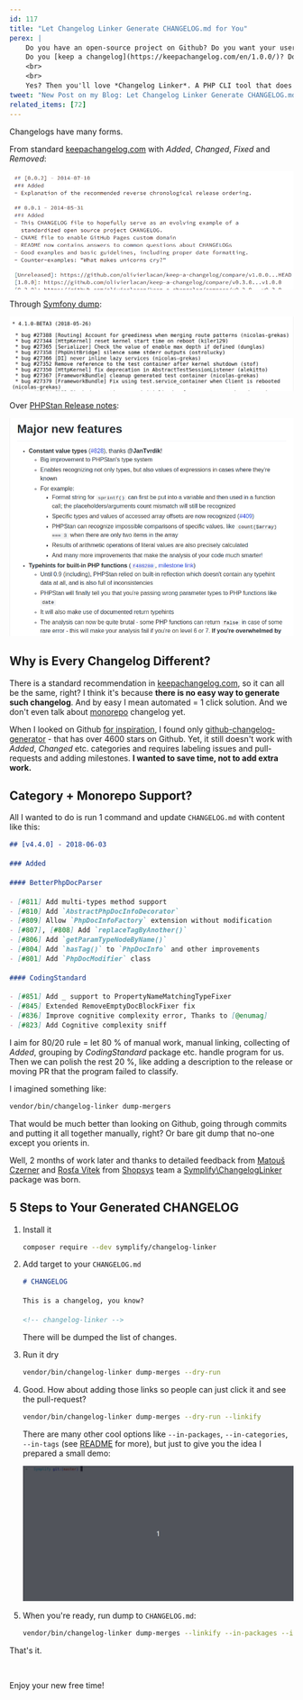 ```yaml
---
id: 117
title: "Let Changelog Linker Generate CHANGELOG.md for You"
perex: |
    Do you have an open-source project on Github? Do you want your users to know about new features and changes without you writing posts about it?
    Do you [keep a changelog](https://keepachangelog.com/en/1.0.0/)? Do you struggle with keeping it up-to-date and descriptive and with all the links to all merged pull-requests?
    <br>
    <br>
    Yes? Then you'll love *Changelog Linker*. A PHP CLI tool that does all this boring work for you.
tweet: "New Post on my Blog: Let Changelog Linker Generate CHANGELOG.md for You"
related_items: [72]
---
```


Changelogs have many forms.

From standard [keepachangelog.com](https://keepachangelog.com/en/1.0.0/) with *Added*, *Changed*, *Fixed* and *Removed*:

<img src="/assets/images/posts/2018/generate-changelog/keepachangelog.png" class="img-thumbnail">

Through [Symfony dump](https://raw.githubusercontent.com/symfony/symfony/master/CHANGELOG-4.1.md):

<img src="/assets/images/posts/2018/generate-changelog/symfony.png" class="img-thumbnail">

Over [PHPStan Release notes](https://github.com/phpstan/phpstan/releases/tag/0.10):

<img src="/assets/images/posts/2018/generate-changelog/phpstan.png" class="img-thumbnail">

## Why is Every Changelog Different?

There is a standard recommendation in [keepachangelog.com](https://keepachangelog.com/en/1.0.0/), so it can all be the same, right?
I think it's because **there is no easy way to generate such changelog**. And by easy I mean automated = 1 click solution. And we don't even talk about [monorepo](https://gomonorepo.org/) changelog yet.

When I looked on Github [for inspiration](https://github.com/Symplify/Symplify/issues/841), I found only [github-changelog-generator](https://github.com/github-changelog-generator/github-changelog-generator) - that has over 4600 stars on Github. Yet, it still doesn't work with *Added*, *Changed* etc. categories and requires labeling issues and pull-requests and adding milestones. **I wanted to save time, not to add extra work.**

## Category + Monorepo Support?

All I wanted to do is run 1 command and update `CHANGELOG.md` with content like this:

```markdown
## [v4.4.0] - 2018-06-03

### Added

#### BetterPhpDocParser

- [#811] Add multi-types method support
- [#810] Add `AbstractPhpDocInfoDecorator`
- [#809] Allow `PhpDocInfoFactory` extension without modification
- [#807], [#808] Add `replaceTagByAnother()`
- [#806] Add `getParamTypeNodeByName()`
- [#804] Add `hasTag()` to `PhpDocInfo` and other improvements
- [#801] Add `PhpDocModifier` class

#### CodingStandard

- [#851] Add _ support to PropertyNameMatchingTypeFixer
- [#845] Extended RemoveEmptyDocBlockFixer fix
- [#836] Improve cognitive complexity error, Thanks to [@enumag]
- [#823] Add Cognitive complexity sniff
```

I aim for 80/20 rule = let 80 % of manual work, manual linking, collecting of *Added*, grouping by *CodingStandard* package etc. handle program for us. Then we can polish the rest 20 %, like adding a description to the release or moving PR that the program failed to classify.

I imagined something like:

```bash
vendor/bin/changelog-linker dump-mergers
```

That would be much better than looking on Github, going through commits and putting it all together manually, right? Or bare git dump that no-one except you orients in.

Well, 2 months of work later and thanks to detailed feedback from [Matouš Czerner](https://github.com/MattCzerner) and [Rosťa Vítek](https://github.com/vitek-rostislav) from [Shopsys](https://github.com/shopsys) team a [Symplify\ChangelogLinker](https://github.com/symplify/changeloglinker) package was born.

## 5 Steps to Your Generated CHANGELOG

1. Install it

    ```bash
    composer require --dev symplify/changelog-linker
    ```

2. Add target to your `CHANGELOG.md`

    ```markdown
    # CHANGELOG

    This is a changelog, you know?

    <!-- changelog-linker -->
    ```

    There will be dumped the list of changes.

3. Run it dry

    ```bash
    vendor/bin/changelog-linker dump-merges --dry-run
    ```

4. Good. How about adding those links so people can just click it and see the pull-request?

    ```bash
    vendor/bin/changelog-linker dump-merges --dry-run --linkify
    ```

    There are many other cool options like `--in-packages`, `--in-categories`, `--in-tags` (see [README](https://github.com/symplify/changeloglinker) for more), but just to give you the idea I prepared a small demo:

    <img src="/assets/images/posts/2018/generate-changelog/showcase.gif" class="img-thumbnail">

5. When you're ready, run dump to `CHANGELOG.md`:

    ```bash
    vendor/bin/changelog-linker dump-merges --linkify --in-packages --in-categories
    ```

That's it.

<br>

Enjoy your new free time!

